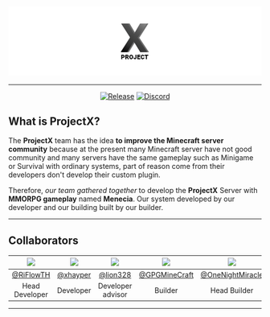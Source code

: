 <p align="center">
    <img src="https://github.com/riflowth/Menecia/raw/master/.github/ProjectXBanner.png" alt="ProjectX">
</p>

---

<p align="center">
  <a href="https://github.com/riflowth/Menecia/releases"><img src="https://img.shields.io/github/v/release/Menecia/Menecia.svg" alt="Release"></a>
  <a href="https://discord.gg/rPgUTjA"><img src="https://img.shields.io/discord/554187762983763979.svg?color=blue&label=discord&logo=discord" alt="Discord"></a>
<p>

## What is ProjectX?

The **ProjectX** team has the idea **to improve the Minecraft server community** because at the present many Minecraft server have not good community and many servers have the same gameplay such as Minigame or Survival with ordinary systems, part of reason come from their developers don't develop their custom plugin.

Therefore, *our team gathered together* to develop the **ProjectX** Server with **MMORPG gameplay** named **Menecia**. Our system developed by our developer and our building built by our builder.

---

## Collaborators

[![](https://avatars1.githubusercontent.com/u/17198802?s=90&v=4)](https://github.com/riflowth) | [![](https://avatars2.githubusercontent.com/u/46065349?s=90&v=4)](https://github.com/xhayper) | [![](https://avatars3.githubusercontent.com/u/1367069?s=90&v=4)](https://github.com/lion328) | [![](https://i.imgur.com/LrWkfRV.png)](https://www.facebook.com/profile.php?id=100021602749302) | [![](https://i.imgur.com/U4o3MyR.jpg)](https://www.facebook.com/danaiyot.timana.7)
:-:|:-:|:-:|:-:|:-:
[@RiFlowTH](https://github.com/riflowth) | [@xhayper](https://github.com/xhayper)| [@lion328](https://github.com/lion328) | [@GPGMineCraft](https://www.facebook.com/profile.php?id=100021602749302) | [@OneNightMiracle](https://www.facebook.com/danaiyot.timana.7)
Head Developer | Developer | Developer advisor | Builder | Head Builder

---
